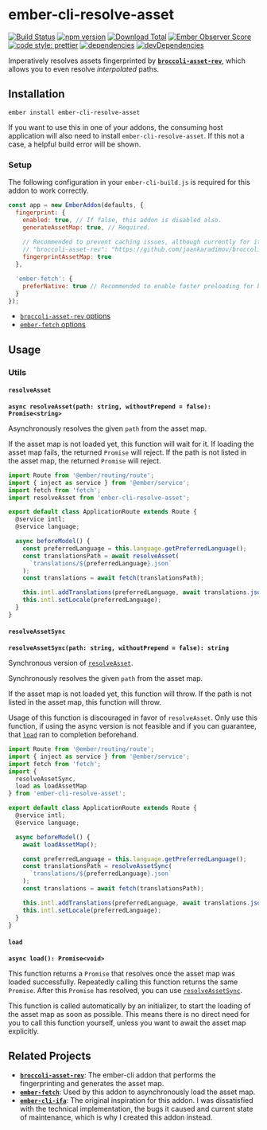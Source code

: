 # ember-cli-resolve-asset

[![Build Status](https://travis-ci.org/buschtoens/ember-cli-resolve-asset.svg)](https://travis-ci.org/buschtoens/ember-cli-resolve-asset)
[![npm version](https://badge.fury.io/js/ember-cli-resolve-asset.svg)](http://badge.fury.io/js/ember-cli-resolve-asset)
[![Download Total](https://img.shields.io/npm/dt/ember-cli-resolve-asset.svg)](http://badge.fury.io/js/ember-cli-resolve-asset)
[![Ember Observer Score](https://emberobserver.com/badges/ember-cli-resolve-asset.svg)](https://emberobserver.com/addons/ember-cli-resolve-asset)  
[![code style: prettier](https://img.shields.io/badge/code_style-prettier-ff69b4.svg)](https://github.com/prettier/prettier)
[![dependencies](https://img.shields.io/david/buschtoens/ember-cli-resolve-asset.svg)](https://david-dm.org/buschtoens/ember-cli-resolve-asset)
[![devDependencies](https://img.shields.io/david/dev/buschtoens/ember-cli-resolve-asset.svg)](https://david-dm.org/buschtoens/ember-cli-resolve-asset)

Imperatively resolves assets fingerprinted by
[**`broccoli-asset-rev`**][broccoli-asset-rev], which allows you to even resolve
_interpolated_ paths.

## Installation

```
ember install ember-cli-resolve-asset
```

If you want to use this in one of your addons, the consuming host application
will also need to install `ember-cli-resolve-asset`. If this not a case, a
helpful build error will be shown.

### Setup

The following configuration in your `ember-cli-build.js` is required for this
addon to work correctly.

```js
const app = new EmberAddon(defaults, {
  fingerprint: {
    enabled: true, // If false, this addon is disabled also.
    generateAssetMap: true, // Required.
    
    // Recommended to prevent caching issues, although currently for it work you will need to use a fork of 
    // "broccoli-asset-rev": "https://github.com/joankaradimov/broccoli-asset-rev#fix-duplicate-generation"
    fingerprintAssetMap: true 
  },

  'ember-fetch': {
    preferNative: true // Recommended to enable faster preloading for browsers that support it.
  }
});
```

- [`broccoli-asset-rev` options](https://github.com/rickharrison/broccoli-asset-rev#options)
- [`ember-fetch` options](https://github.com/ember-cli/ember-fetch#allow-native-fetch)

## Usage

### Utils

#### `resolveAsset`

**`async resolveAsset(path: string, withoutPrepend = false): Promise<string>`**

Asynchronously resolves the given `path` from the asset map.

If the asset map is not loaded yet, this function will wait for it.
If loading the asset map fails, the returned `Promise` will reject.
If the path is not listed in the asset map, the returned `Promise` will reject.

```ts
import Route from '@ember/routing/route';
import { inject as service } from '@ember/service';
import fetch from 'fetch';
import resolveAsset from 'ember-cli-resolve-asset';

export default class ApplicationRoute extends Route {
  @service intl;
  @service language;

  async beforeModel() {
    const preferredLanguage = this.language.getPreferredLanguage();
    const translationsPath = await resolveAsset(
      `translations/${preferredLanguage}.json`
    );
    const translations = await fetch(translationsPath);

    this.intl.addTranslations(preferredLanguage, await translations.json());
    this.intl.setLocale(preferredLanguage);
  }
}
```

#### `resolveAssetSync`

**`resolveAssetSync(path: string, withoutPrepend = false): string`**

Synchronous version of [`resolveAsset`](#resolveAsset).

Synchronously resolves the given `path` from the asset map.

If the asset map is not loaded yet, this function will throw.
If the path is not listed in the asset map, this function will throw.

Usage of this function is discouraged in favor of `resolveAsset`. Only use this
function, if using the async version is not feasible and if you can guarantee,
that [`load`](#load) ran to completion beforehand.

```ts
import Route from '@ember/routing/route';
import { inject as service } from '@ember/service';
import fetch from 'fetch';
import {
  resolveAssetSync,
  load as loadAssetMap
} from 'ember-cli-resolve-asset';

export default class ApplicationRoute extends Route {
  @service intl;
  @service language;

  async beforeModel() {
    await loadAssetMap();

    const preferredLanguage = this.language.getPreferredLanguage();
    const translationsPath = resolveAssetSync(
      `translations/${preferredLanguage}.json`
    );
    const translations = await fetch(translationsPath);

    this.intl.addTranslations(preferredLanguage, await translations.json());
    this.intl.setLocale(preferredLanguage);
  }
}
```

#### `load`

**`async load(): Promise<void>`**

This function returns a `Promise` that resolves once the asset map was loaded
successfully. Repeatedly calling this function returns the same `Promise`. After
this `Promise` has resolved, you can use
[`resolveAssetSync`](#resolveAssetSync).

This function is called automatically by an initializer, to start the loading of
the asset map as soon as possible. This means there is no direct need for you to
call this function yourself, unless you want to await the asset map explicitly.

## Related Projects

- [**`broccoli-asset-rev`**][broccoli-asset-rev]: The ember-cli addon that
  performs the fingerprinting and generates the asset map.
- [**`ember-fetch`**][ember-fetch]: Used by this addon to asynchronously load
  the asset map.
- [**`ember-cli-ifa`**][ember-cli-ifa]: The original inspiration for this addon.
  I was dissatisfied with the technical implementation, the bugs it caused and
  current state of maintenance, which is why I created this addon instead.

[broccoli-asset-rev]: https://github.com/rickharrison/broccoli-asset-rev
[ember-fetch]: https://github.com/ember-cli/ember-fetch
[ember-cli-ifa]: https://github.com/RuslanZavacky/ember-cli-ifa
